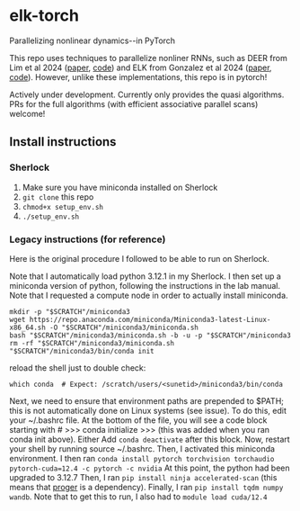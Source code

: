 # elk-torch
Parallelizing nonlinear dynamics--in PyTorch

This repo uses techniques to parallelize nonliner RNNs, such as DEER from Lim et al 2024 ([paper](https://arxiv.org/abs/2309.12252), [code](https://github.com/machine-discovery/deer)) and ELK from Gonzalez et al 2024 ([paper](https://arxiv.org/abs/2407.19115), [code](https://github.com/lindermanlab/elk)). However, unlike these implementations, this repo is in pytorch!

Actively under development. Currently only provides the quasi algorithms. PRs for the full algorithms (with efficient associative parallel scans) welcome!

## Install instructions

### Sherlock

1. Make sure you have miniconda installed on Sherlock
2. `git clone` this repo
3. `chmod+x setup_env.sh`
4. `./setup_env.sh`

### Legacy instructions (for reference)

Here is the original procedure I followed to be able to run on Sherlock.

Note that I automatically load python 3.12.1 in my Sherlock.
I then set up a miniconda version of python, following the instructions in the lab manual. Note that I requested a compute node in order to actually install miniconda.
```
mkdir -p "$SCRATCH"/miniconda3
wget https://repo.anaconda.com/miniconda/Miniconda3-latest-Linux-x86_64.sh -O "$SCRATCH"/miniconda3/miniconda.sh
bash "$SCRATCH"/miniconda3/miniconda.sh -b -u -p "$SCRATCH"/miniconda3
rm -rf "$SCRATCH"/miniconda3/miniconda.sh
"$SCRATCH"/miniconda3/bin/conda init
```
reload the shell
just to double check:
```
which conda  # Expect: /scratch/users/<sunetid>/miniconda3/bin/conda
```
Next, we need to ensure that environment paths are prepended to $PATH; this is not automatically done on Linux systems (see issue). To do this, edit your ~/.bashrc file. At the bottom of the file, you will see a code block starting with # >>> conda initialize >>> (this was added when you ran conda init above). Either
Add `conda deactivate` after this block.
Now, restart your shell by running source ~/.bashrc.
Then, I activated this miniconda environment. I then ran `conda install pytorch torchvision torchaudio pytorch-cuda=12.4 -c pytorch -c nvidia`
At this point, the python had been upgraded to 3.12.7
Then, I ran `pip install ninja accelerated-scan` (this means that [proger](https://github.com/proger/accelerated-scan) is a dependency).
Finally, I ran `pip install tqdm numpy wandb`.
Note that to get this to run, I also had to `module load cuda/12.4`
